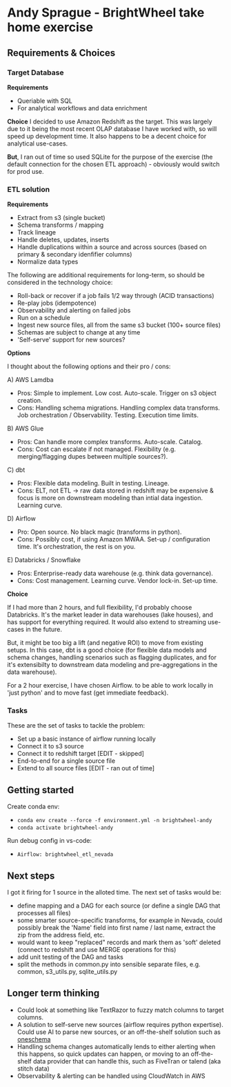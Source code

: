 # Andy Sprague - BrightWheel take home exercise

## Requirements & Choices

### Target Database

**Requirements**
- Queriable with SQL
- For analytical workflows and data enrichment

**Choice**
I decided to use Amazon Redshift as the target. This was largely due to it being the most recent OLAP database I have worked with, so will speed up development time. It also happens to be a decent choice for analytical use-cases.

**But**, I ran out of time so used SQLite for the purpose of the exercise (the default connection for the chosen ETL approach) - obviously would switch for prod use.

### ETL solution

**Requirements**

- Extract from s3 (single bucket)
- Schema transforms / mapping
- Track lineage
- Handle deletes, updates, inserts
- Handle duplications within a source and across sources (based on primary & secondary idenfifier columns)
- Normalize data types

The following are additional requirements for long-term, so should be considered in the technology choice:
- Roll-back or recover if a job fails 1/2 way through (ACID transactions)
- Re-play jobs (idempotence)
- Observability and alerting on failed jobs
- Run on a schedule
- Ingest new source files, all from the same s3 bucket (100+ source files)
- Schemas are subject to change at any time
- 'Self-serve' support for new sources?

**Options**

I thought about the following options and their pro / cons:

A) AWS Lamdba
- Pros: Simple to implement. Low cost. Auto-scale. Trigger on s3 object creation.
- Cons: Handling schema migrations. Handling complex data transforms. Job orchestration / Observability. Testing. Execution time limits.

B) AWS Glue
- Pros: Can handle more complex transforms. Auto-scale. Catalog.
- Cons: Cost can escalate if not managed. Flexibility (e.g. merging/flagging dupes between multiple sources?).

C) dbt
- Pros: Flexible data modeling. Built in testing. Lineage.
- Cons: ELT, not ETL -> raw data stored in redshift may be expensive & focus is more on downstream modeling than intial data ingestion. Learning curve.

D) Airflow
- Pro: Open source. No black magic (transforms in python).
- Cons: Possibly cost, if using Amazon MWAA. Set-up / configuration time. It's orchestration, the rest is on you.

E) Databricks / Snowflake
- Pros: Enterprise-ready data warehouse (e.g. think data governance).
- Cons: Cost management. Learning curve. Vendor lock-in. Set-up time.

**Choice**

If I had more than 2 hours, and full flexibility, I'd probably choose Databricks. It's the market leader in data warehouses (lake houses), and has support for everything required. It would also extend to streaming use-cases in the future.

But, it might be too big a lift (and negative ROI) to move from existing setups. In this case, dbt is a good choice (for flexible data models and schema changes, handling scenarios such as flagging duplicates, and for it's extensibilty to downstream data modeling and pre-aggregations in the data warehouse).

For a 2 hour exercise, I have chosen Airflow. to be able to work locally in 'just python' and to move fast (get immediate feedback).

### Tasks

These are the set of tasks to tackle the problem:
- Set up a basic instance of airflow running locally
- Connect it to s3 source
- Connect it to redshift target [EDIT - skipped]
- End-to-end for a single source file
- Extend to all source files [EDIT - ran out of time]


## Getting started

Create conda env:
- `conda env create --force -f environment.yml -n brightwheel-andy`
- `conda activate brightwheel-andy`


Run debug config in vs-code: 
- `Airflow: brightwheel_etl_nevada`


## Next steps

I got it firing for 1 source in the alloted time. The next set of tasks would be:
- define mapping and a DAG for each source (or define a single DAG that processes all files)
- some smarter source-specific transforms, for example in Nevada, could possibly break the 'Name' field into first name / last name, extract the zip from the address field, etc. 
- would want to keep "replaced" records and mark them as 'soft' deleted (connect to redshift and use MERGE operations for this)
- add unit testing of the DAG and tasks
- split the methods in common.py into sensible separate files, e.g. common, s3_utils.py, sqlite_utils.py

## Longer term thinking

- Could look at something like TextRazor to fuzzy match columns to target columns.
- A solution to self-serve new sources (airflow requires python expertise). Could use AI to parse new sources, or an off-the-shelf solution such as [oneschema](https://www.oneschema.co)
- Handling schema changes automatically lends to either alerting when this happens, so quick updates can happen, or moving to an off-the-shelf data provider that can handle this, such as FiveTran or talend (aka stitch data)
- Observability & alerting can be handled using CloudWatch in AWS
